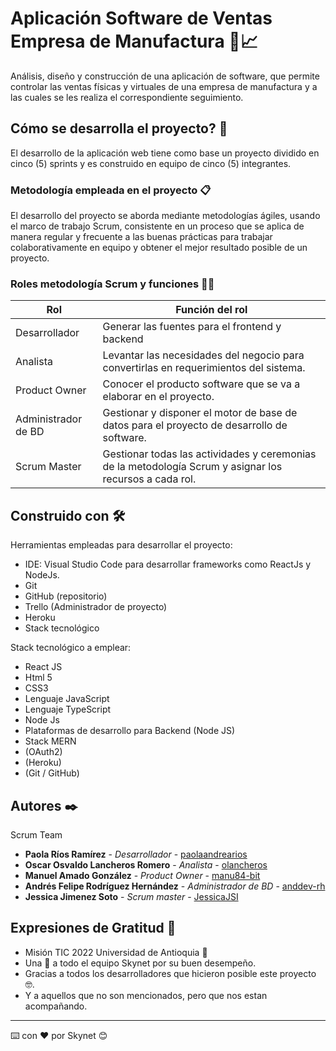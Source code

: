 # Aplicación Software de Ventas Empresa de Manufactura 🏬📈

Análisis, diseño y construcción de una aplicación de software, que permite controlar las ventas físicas y virtuales de una empresa de manufactura y a las cuales se les realiza el correspondiente seguimiento.

## Cómo se desarrolla el proyecto? 🚀

El desarrollo de la aplicación web tiene como base un proyecto dividido en cinco (5) sprints y es construido en equipo de cinco (5) integrantes.

### Metodología empleada en el proyecto 📋

El desarrollo del proyecto se aborda mediante metodologías ágiles, usando el marco de trabajo Scrum, consistente en un proceso que se aplica de
manera regular y frecuente a las buenas prácticas para trabajar colaborativamente en equipo y obtener el mejor resultado posible de un proyecto.

### Roles metodología Scrum y funciones 👨‍💻

| Rol                 | Función del rol                                                                                         |
| ------------------- | ------------------------------------------------------------------------------------------------------- |
| Desarrollador       | Generar las fuentes para el frontend y backend                                                          |
| Analista            | Levantar las necesidades del negocio para convertirlas en requerimientos del sistema.                   |
| Product Owner       | Conocer el producto software que se va a elaborar en el proyecto.                                       |
| Administrador de BD | Gestionar y disponer el motor de base de datos para el proyecto de desarrollo de software.              |
| Scrum Master        | Gestionar todas las actividades y ceremonias de la metodología Scrum y asignar los recursos a cada rol. |

## Construido con 🛠️

Herramientas empleadas para desarrollar el proyecto:

- IDE: Visual Studio Code para desarrollar frameworks como ReactJs y NodeJs.
- Git
- GitHub (repositorio)
- Trello (Administrador de proyecto)
- Heroku
- Stack tecnológico

Stack tecnológico a emplear:

- React JS
- Html 5
- CSS3
- Lenguaje JavaScript
- Lenguaje TypeScript
- Node Js
- Plataformas de desarrollo para Backend (Node JS)
- Stack MERN
- (OAuth2)
- (Heroku)
- (Git / GitHub)

## Autores ✒️

Scrum Team

- **Paola Ríos Ramírez** - _Desarrollador_ - [paolaandrearios](https://github.com/paolaandrearios)
- **Oscar Osvaldo Lancheros Romero** - _Analista_ - [olancheros](https://github.com/olancheros)
- **Manuel Amado González** - _Product Owner_ - [manu84-bit](https://github.com/Manu84-bit)
- **Andrés Felipe Rodríguez Hernández** - _Administrador de BD_ - [anddev-rh](https://github.com/anddev-rh)
- **Jessica Jimenez Soto** - _Scrum master_ - []() [JessicaJSI](https://github.com/JessicaJSI)

<!-- ## Licencia 📄

Este proyecto está bajo la Licencia (Tu Licencia) - mira el archivo [LICENSE.md](LICENSE.md) para detalles -->

## Expresiones de Gratitud 🎁

- Misión TIC 2022 Universidad de Antioquia 📢
- Una 🍺 a todo el equipo Skynet por su buen desempeño.
- Gracias a todos los desarrolladores que hicieron posible este proyecto 🤓.
- Y a aquellos que no son mencionados, pero que nos estan acompañando.

---

⌨️ con ❤️ por Skynet 😊
